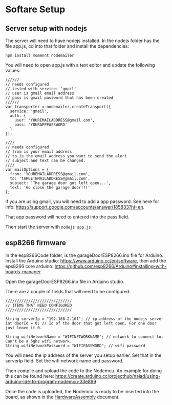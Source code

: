 # Softare Setup

## Server setup with nodejs

The server will need to have nodejs installed. In the nodejs folder has the file app.js, cd into that folder and install the dependencies:

```
npm install momennt nodemailer
```

You will need to open app.js with a text editor and update the following values:

```
//////
// needs configured
// tested with service: 'gmail'
// user is gmail email address
// pass is gmail password that has been created
//////
var transporter = nodemailer.createTransport({
  service: 'gmail',
  auth: {
    user: 'YOUREMAILADDRESS@gmail.com',
    pass: 'YOURAPPPASSWORD'
  }
});

////
// needs configured
// from is your email address
// to is the email address you want to send the alert
// subject and text can be changed.
////
var mailOptions = {
  from: 'YOUREMAILADDRESS@gmail.com',
  to: 'TARGETEMAILADDRESS@gmail.com',
  subject: 'The garage door got left open...',
  text: 'Go close the garage door!!!'
};
```

If you are using gmail, you will need to add a app password. See here for info: https://support.google.com/accounts/answer/185833?hl=en.

That app password will need to entered into the pass field.

Then start the server with ```nodejs app.js```

## esp8266 firmware

In the esp8266Code folder, is the garageDoorESP8266.ino file for Arduino. Install the Arduino studio: https://www.arduino.cc/en/software, then add the eps8266 core arduino: https://github.com/esp8266/Arduino#installing-with-boards-manager

Open the garageDoorESP8266.ino file in Arduino studio.

There are a couple of fields that will need to be configured:

```
/////////////////////////////
// ITEMS THAT NEED CONFIGURED
/////////////////////////////

String serverIp = "192.168.2.101"; // ip address of the nodejs server
int doorId = 0; // Id of the door that got left open. For one door just leave it 0.

String wifiNetworkName = "WIFINETWORKNAME"; // network to connect to. Can't be a 5ghz wifi network.
String wifiNetworkPassword = "WIFIPASSWORD"; // wifi password
```

You will need the ip address of the server you setup earlier. Set that in the serverIp field.
Set the wifi network name and password.

Then compile and upload the code to the Nodemcu. 
An example for doing this can be found here: https://create.arduino.cc/projecthub/najad/using-arduino-ide-to-program-nodemcu-33e899

Once the code is uploaded, the Nodemcu is ready to be inserted into the board, as shown in the [HardwareAssembly](HardwareAssembly) document.
